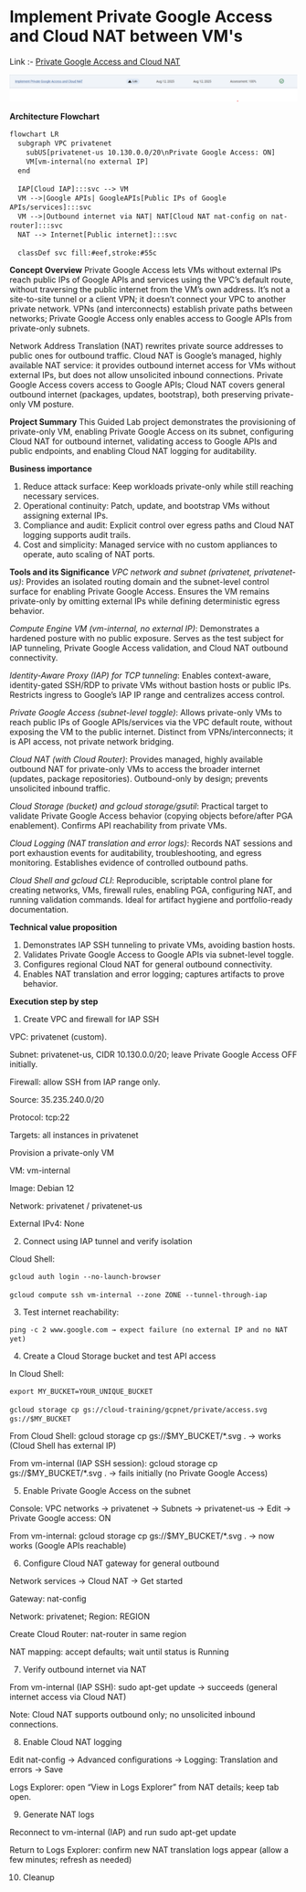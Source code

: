 # Implement Private Google Access and Cloud NAT between VM's

Link :- [Private Google Access and Cloud NAT](https://www.skills.google/focuses/45795?parent=catalog)


![image](image-3.png)

**Architecture Flowchart**
```mermaid
flowchart LR
  subgraph VPC privatenet
    subUS[privatenet-us 10.130.0.0/20\nPrivate Google Access: ON]
    VM[vm-internal(no external IP]
  end

  IAP[Cloud IAP]:::svc --> VM
  VM -->|Google APIs| GoogleAPIs[Public IPs of Google APIs/services]:::svc
  VM -->|Outbound internet via NAT| NAT[Cloud NAT nat-config on nat-router]:::svc
  NAT --> Internet[Public internet]:::svc

  classDef svc fill:#eef,stroke:#55c
```

**Concept Overview**
Private Google Access lets VMs without external IPs reach public IPs of Google APIs and services using the VPC’s default route, without traversing the public internet from the VM’s own address. It’s not a site-to-site tunnel or a client VPN; it doesn’t connect your VPC to another private network. VPNs (and interconnects) establish private paths between networks; Private Google Access only enables access to Google APIs from private-only subnets.

Network Address Translation (NAT) rewrites private source addresses to public ones for outbound traffic. Cloud NAT is Google’s managed, highly available NAT service: it provides outbound internet access for VMs without external IPs, but does not allow unsolicited inbound connections. Private Google Access covers access to Google APIs; Cloud NAT covers general outbound internet (packages, updates, bootstrap), both preserving private-only VM posture.

**Project Summary**
This Guided Lab project demonstrates the provisioning of private-only VM, enabling Private Google Access on its subnet, configuring Cloud NAT for outbound internet, validating access to Google APIs and public endpoints, and enabling Cloud NAT logging for auditability.

**Business importance**
1) Reduce attack surface: Keep workloads private-only while still reaching necessary services.
2) Operational continuity: Patch, update, and bootstrap VMs without assigning external IPs.
3) Compliance and audit: Explicit control over egress paths and Cloud NAT logging supports audit trails.
4) Cost and simplicity: Managed service with no custom appliances to operate, auto scaling of NAT ports.

**Tools and its Significance**
*VPC network and subnet (privatenet, privatenet-us)*: Provides an isolated routing domain and the subnet-level control surface for enabling Private Google Access. Ensures the VM remains private-only by omitting external IPs while defining deterministic egress behavior.

*Compute Engine VM (vm-internal, no external IP)*: Demonstrates a hardened posture with no public exposure. Serves as the test subject for IAP tunneling, Private Google Access validation, and Cloud NAT outbound connectivity.

*Identity-Aware Proxy (IAP) for TCP tunneling*: Enables context-aware, identity-gated SSH/RDP to private VMs without bastion hosts or public IPs. Restricts ingress to Google’s IAP IP range and centralizes access control.

*Private Google Access (subnet-level toggle)*: Allows private-only VMs to reach public IPs of Google APIs/services via the VPC default route, without exposing the VM to the public internet. Distinct from VPNs/interconnects; it is API access, not private network bridging.

*Cloud NAT (with Cloud Router)*: Provides managed, highly available outbound NAT for private-only VMs to access the broader internet (updates, package repositories). Outbound-only by design; prevents unsolicited inbound traffic.

*Cloud Storage (bucket) and gcloud storage/gsutil*: Practical target to validate Private Google Access behavior (copying objects before/after PGA enablement). Confirms API reachability from private VMs.

*Cloud Logging (NAT translation and error logs)*: Records NAT sessions and port exhaustion events for auditability, troubleshooting, and egress monitoring. Establishes evidence of controlled outbound paths.

*Cloud Shell and gcloud CLI*: Reproducible, scriptable control plane for creating networks, VMs, firewall rules, enabling PGA, configuring NAT, and running validation commands. Ideal for artifact hygiene and portfolio-ready documentation.

**Technical value proposition**

1) Demonstrates IAP SSH tunneling to private VMs, avoiding bastion hosts.
2) Validates Private Google Access to Google APIs via subnet-level toggle.
3) Configures regional Cloud NAT for general outbound connectivity.
4) Enables NAT translation and error logging; captures artifacts to prove behavior.


**Execution step by step**
1) Create VPC and firewall for IAP SSH

VPC: privatenet (custom).

Subnet: privatenet-us, CIDR 10.130.0.0/20; leave Private Google Access OFF initially.

Firewall: allow SSH from IAP range only.

Source: 35.235.240.0/20

Protocol: tcp:22

Targets: all instances in privatenet

Provision a private-only VM

VM: vm-internal

Image: Debian 12

Network: privatenet / privatenet-us

External IPv4: None

2) Connect using IAP tunnel and verify isolation

Cloud Shell:
```
gcloud auth login --no-launch-browser

gcloud compute ssh vm-internal --zone ZONE --tunnel-through-iap
```

3) Test internet reachability:
```
ping -c 2 www.google.com → expect failure (no external IP and no NAT yet)
```
4) Create a Cloud Storage bucket and test API access

In Cloud Shell:
```
export MY_BUCKET=YOUR_UNIQUE_BUCKET

gcloud storage cp gs://cloud-training/gcpnet/private/access.svg gs://$MY_BUCKET
```

From Cloud Shell: gcloud storage cp gs://$MY_BUCKET/*.svg . → works (Cloud Shell has external IP)

From vm-internal (IAP SSH session): gcloud storage cp gs://$MY_BUCKET/*.svg . → fails initially (no Private Google Access)

5) Enable Private Google Access on the subnet

Console: VPC networks → privatenet → Subnets → privatenet-us → Edit → Private Google access: ON

From vm-internal: gcloud storage cp gs://$MY_BUCKET/*.svg . → now works (Google APIs reachable)

6) Configure Cloud NAT gateway for general outbound

Network services → Cloud NAT → Get started

Gateway: nat-config

Network: privatenet; Region: REGION

Create Cloud Router: nat-router in same region

NAT mapping: accept defaults; wait until status is Running

7) Verify outbound internet via NAT

From vm-internal (IAP SSH): sudo apt-get update → succeeds (general internet access via Cloud NAT)

Note: Cloud NAT supports outbound only; no unsolicited inbound connections.

8) Enable Cloud NAT logging

Edit nat-config → Advanced configurations → Logging: Translation and errors → Save

Logs Explorer: open “View in Logs Explorer” from NAT details; keep tab open.

9) Generate NAT logs

Reconnect to vm-internal (IAP) and run sudo apt-get update

Return to Logs Explorer: confirm new NAT translation logs appear (allow a few minutes; refresh as needed)

10) Cleanup
